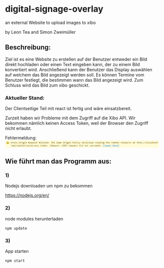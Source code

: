 # digital-signage-overlay
an external Website to upload images to xibo

by Leon Tea and Simon Zweimüller

## Beschreibung:

Ziel ist es eine Website zu erstellen auf der Benutzer entweder ein Bild direkt hochladen oder einen Text eingeben kann, der zu einem Bild konvertiert wird.
Anschließend kann der Benutzer das Display auswählen auf welchem das Bild angezeigt werden soll.
Es können Termine vom Benutzer festlegt, die bestimmen wann das Bild angezeigt wird. 
Zum Schluss wird das Bild zum xibo geschickt.

### Aktueller Stand:

Der Clientseitige Teil mit react ist fertig und wäre einsatzbereit.

Zurzeit haben wir Probleme mit dem Zugriff auf die Xibo API. Wir bekommen nämlich keinen Access Token, weil der Browser den Zugriff nicht erlaubt.

Fehlermeldung:
![Error](/img/error.PNG)

## Wie führt man das Programm aus:
### 1)
Nodejs downloaden um npm zu bekommen

<https://nodejs.org/en/>
### 2)
node modules herunterladen

    npm update
### 3)
App starten

    npm start

